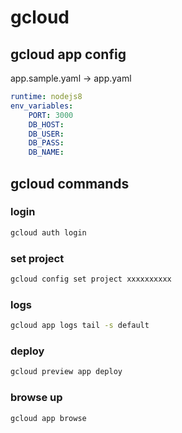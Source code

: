 # gcloud

## gcloud app config

app.sample.yaml -> app.yaml

```yaml
runtime: nodejs8
env_variables:
    PORT: 3000
    DB_HOST:
    DB_USER:
    DB_PASS:
    DB_NAME:
```

## gcloud commands

### login
```sh
gcloud auth login
```

### set project
```sh
gcloud config set project xxxxxxxxxx
```

### logs
```sh
gcloud app logs tail -s default
```

### deploy
```sh
gcloud preview app deploy
```

### browse up
```sh
gcloud app browse
```

